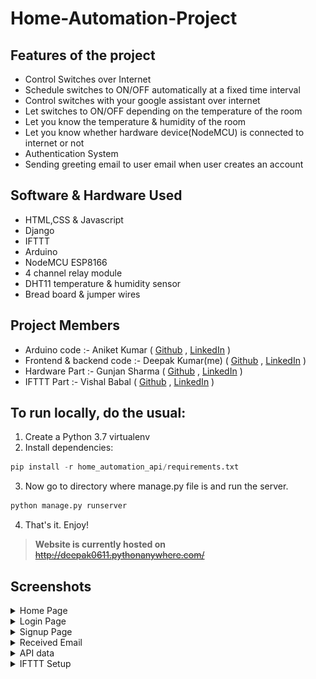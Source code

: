 # Home-Automation-Project

## Features of the project
  - Control Switches over Internet
  - Schedule switches to ON/OFF automatically at a fixed time interval
  - Control switches with your google assistant over internet
  - Let switches to ON/OFF depending on the temperature of the room
  - Let you know the temperature & humidity of the room
  - Let you know whether hardware device(NodeMCU) is connected to internet or not
  - Authentication System
  - Sending greeting email to user email when user creates an account
  

## Software & Hardware Used
  - HTML,CSS & Javascript
  - Django
  - IFTTT
  - Arduino
  - NodeMCU ESP8166
  - 4 channel relay module
  - DHT11 temperature & humidity sensor
  - Bread board & jumper wires


## Project Members
  - Arduino code :- Aniket Kumar ( [Github](https://github.com/Aniket4639) , [LinkedIn](https://www.linkedin.com/in/aniket-kumar-a0ab751ba) )
  - Frontend & backend code :- Deepak Kumar(me) ( [Github](https://github.com/deepak0611) , [LinkedIn](https://www.linkedin.com/in/deepak-kumar-00a846171/) )
  - Hardware Part :- Gunjan Sharma ( [Github](http://github.com/Gunjan1235) , [LinkedIn](https://www.linkedin.com/in/gunjan-sharma-13ba45174) )
  - IFTTT Part :- Vishal Babal ( [Github](http://github.com/vishalbabal817) , [LinkedIn](http://www.linkedin.com/in/vishal-babal-40b108173) )




## To run locally, do the usual:
1. Create a Python 3.7 virtualenv
2. Install dependencies:
  ```python
  pip install -r home_automation_api/requirements.txt
  ```
  3. Now go to directory where manage.py file is and run the server.
  ```python
  python manage.py runserver
  ```
  4. That's it. Enjoy!
  


>**Website is currently hosted on** ~~http://deepak0611.pythonanywhere.com/~~


## Screenshots


<details>
  <summary>Home Page</summary>
  <img src="Screenshots/Screenshot (97).png" alt="Home Page" width="600" height="300">
  <img src="Screenshots/Screenshot (102).png" alt="Home Page" width="600" height="300">
  <img src="Screenshots/Screenshot (105).png" alt="Home Page" width="600" height="300">
  <img src="Screenshots/Screenshot (106).png" alt="Home Page" width="600" height="300"> 
</details>
<details>
  <summary>Login Page</summary>
  <img src="Screenshots/Screenshot (98).png" alt="Login Page" width="600" height="300">
</details>
<details>
  <summary>Signup Page</summary>
  <img src="Screenshots/Screenshot (99).png" alt="Signup Page" width="600" height="300">
  <img src="Screenshots/Screenshot (100).png" alt="Signup Page" width="600" height="300">
</details>
<details>
  <summary>Received Email</summary>
  <img src="Screenshots/Screenshot (101).jpg" alt="Received email" width="300" height="500">
</details>

<details>
  <summary>API data</summary>
  <img src="Screenshots/Screenshot (103).png" alt="API data" width="600" height="300">
  <img src="Screenshots/Screenshot (104).png" alt="API data" width="600" height="300">
</details>


<details>
  <summary>IFTTT Setup</summary>
  <img src="Screenshots/IFTTT(1).png" alt="IFTTT Setup" width="600" height="300">
  <img src="Screenshots/IFTTT(2).png" alt="IFTTT Setup" width="600" height="300">
  <img src="Screenshots/IFTTT(3).png" alt="IFTTT Setup" width="600" height="300">
</details>




